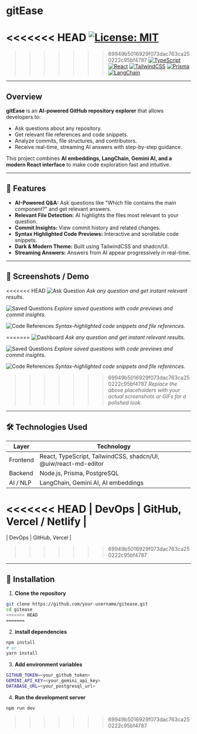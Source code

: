 # gitEase

<<<<<<< HEAD
[![License: MIT](https://img.shields.io/badge/License-MIT-blue.svg)](LICENSE)
=======

>>>>>>> 69949b5016929f073dac763ca250222c95bf4787
[![TypeScript](https://img.shields.io/badge/TypeScript-%23007ACC?style=flat&logo=typescript&logoColor=white)](https://www.typescriptlang.org/)
[![React](https://img.shields.io/badge/React-%2320232a?style=flat&logo=react&logoColor=%2361DAFB)](https://reactjs.org/)
[![TailwindCSS](https://img.shields.io/badge/TailwindCSS-%2338B2AC?style=flat&logo=tailwind-css&logoColor=white)](https://tailwindcss.com/)
[![Prisma](https://img.shields.io/badge/Prisma-%2300C0C0?style=flat&logo=prisma&logoColor=white)](https://www.prisma.io/)
[![LangChain](https://img.shields.io/badge/LangChain-%23FF7F50?style=flat&logo=langchain&logoColor=white)](https://www.langchain.com/)

---

## Overview

**gitEase** is an **AI-powered GitHub repository explorer** that allows developers to:

- Ask questions about any repository.
- Get relevant file references and code snippets.
- Analyze commits, file structures, and contributors.
- Receive real-time, streaming AI answers with step-by-step guidance.

This project combines **AI embeddings, LangChain, Gemini AI, and a modern React interface** to make code exploration fast and intuitive.

---

## 🌟 Features

- **AI-Powered Q&A:** Ask questions like "Which file contains the main component?" and get relevant answers.
- **Relevant File Detection:** AI highlights the files most relevant to your question.
- **Commit Insights:** View commit history and related changes.
- **Syntax Highlighted Code Previews:** Interactive and scrollable code snippets.
- **Dark & Modern Theme:** Built using TailwindCSS and shadcn/UI.
- **Streaming Answers:** Answers from AI appear progressively in real-time.

---

## 🎨 Screenshots / Demo

<<<<<<< HEAD
![Ask Question](https://via.placeholder.com/800x400.png?text=Ask+Question+Card)
*Ask any question and get instant relevant results.*

![Saved Questions](https://via.placeholder.com/800x400.png?text=Saved+Questions)
*Explore saved questions with code previews and commit insights.*

![Code References](https://via.placeholder.com/800x400.png?text=Code+References)
*Syntax-highlighted code snippets and file references.*

=======
![Dashboard](https://github.com/user-attachments/assets/53522097-dace-42f8-97a1-e78bdbdb1439)
*Ask any question and get instant relevant results.*

![Saved Questions](https://github.com/user-attachments/assets/e8be070d-901c-41a5-8811-13de2d51dcc9)
*Explore saved questions with code previews and commit insights.*

![Code References](https://github.com/user-attachments/assets/c8c5b8db-e001-472c-901d-5dcc28856118)
*Syntax-highlighted code snippets and file references.*


>>>>>>> 69949b5016929f073dac763ca250222c95bf4787
*Replace the above placeholders with your actual screenshots or GIFs for a polished look.*

---

## 🛠️ Technologies Used

| Layer | Technology |
|-------|------------|
| Frontend | React, TypeScript, TailwindCSS, shadcn/UI, @uiw/react-md-editor |
| Backend | Node.js, Prisma, PostgreSQL |
| AI / NLP | LangChain, Gemini AI, AI embeddings |
<<<<<<< HEAD
| DevOps | GitHub, Vercel / Netlify |
=======
| DevOps | GitHub, Vercel  |
>>>>>>> 69949b5016929f073dac763ca250222c95bf4787

---

## 🚀 Installation

1. **Clone the repository**

```bash
git clone https://github.com/your-username/gitease.git
cd gitease
<<<<<<< HEAD
=======
```

2. **install dependencies**

```bash
npm install
# or
yarn install

```

3. **Add environment variables**
```bash
GITHUB_TOKEN=<your_github_token>
GEMINI_API_KEY=<your_gemini_api_key>
DATABASE_URL=<your_postgresql_url>
```

4. **Run the development server**
```bash
npm run dev
```
>>>>>>> 69949b5016929f073dac763ca250222c95bf4787
